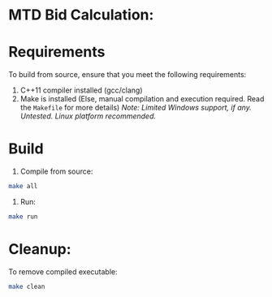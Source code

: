 MTD Bid Calculation:
=======================

# Requirements
To build from source, ensure that you meet the following requirements:
1. C++11 compiler installed (gcc/clang)
1. Make is installed (Else, manual compilation and execution required. Read the `Makefile` for more details)
*Note: Limited Windows support, if any. Untested. Linux platform recommended.*

# Build
1. Compile from source:
```bash
make all
```
1. Run:
```bash
make run
```

# Cleanup:
To remove compiled executable:
```bash
make clean
```

